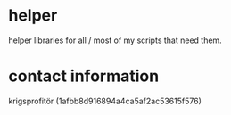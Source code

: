 # helper
helper libraries for all / most of my scripts that need them.

# contact information

krigsprofitör (1afbb8d916894a4ca5af2ac53615f576)
